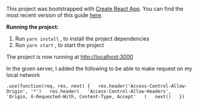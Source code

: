 This project was bootstrapped with [Create React App](https://github.com/facebookincubator/create-react-app).
You can find the most recent version of this guide [here](https://github.com/facebookincubator/create-react-app/blob/master/packages/react-scripts/template/README.md).

**Running the project:**

1.  Run `yarn install` , to install the project dependencies
2.  Run `yarn start` , to start the project

The project is now running at [http://localhost:3000](http://localhost:3000)

In the given server, I added the following to be able to make request on my local network

`
.use(function(req, res, next) {  
  res.header('Access-Control-Allow-Origin', '*')  
  res.header(  
    'Access-Control-Allow-Headers',  
    'Origin, X-Requested-With, Content-Type, Accept'  
  )  
  next()  
})
`
